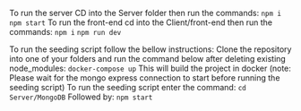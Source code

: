 To run the server CD into the Server folder then run the commands:
`npm i`
`npm start`
To run the front-end cd into the Client/front-end then run the commands: 
`npm i`
`npm run dev`

To run the seeding script follow the bellow instructions:
Clone the repository into one of your folders and run the command below after deleting existing node_modules:
`docker-compose up`
This will build the project in docker (note: Please wait for the mongo express connection
to start before running the seeding script)
To run the seeding script enter the command:
`cd Server/MongoDB`
Followed by:
`npm start`
